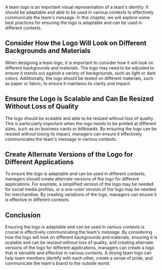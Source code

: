 

A team logo is an important visual representation of a team's identity. It should be adaptable and able to be used in various contexts to effectively communicate the team's message. In this chapter, we will explore some best practices for ensuring the logo is adaptable and can be used in different contexts.

## Consider How the Logo Will Look on Different Backgrounds and Materials

When designing a team logo, it is important to consider how it will look on different backgrounds and materials. The logo may need to be adjusted to ensure it stands out against a variety of backgrounds, such as light or dark colors. Additionally, the logo should be tested on different materials, such as paper or fabric, to ensure it maintains its clarity and impact.

## Ensure the Logo is Scalable and Can Be Resized Without Loss of Quality

The logo should be scalable and able to be resized without loss of quality. This is particularly important when the logo needs to be printed at different sizes, such as on business cards or billboards. By ensuring the logo can be resized without losing its impact, managers can ensure it effectively communicates the team's message in various contexts.

## Create Alternate Versions of the Logo for Different Applications

To ensure the logo is adaptable and can be used in different contexts, managers should create alternate versions of the logo for different applications. For example, a simplified version of the logo may be needed for social media profiles, or a one-color version of the logo may be needed for merchandise. By creating variations of the logo, managers can ensure it is effective in different contexts.

## Conclusion

Ensuring the logo is adaptable and can be used in various contexts is crucial in effectively communicating the team's message. By considering how the logo will look on different backgrounds and materials, ensuring it is scalable and can be resized without loss of quality, and creating alternate versions of the logo for different applications, managers can create a logo that is versatile and effective in various contexts. A strong team logo can help team members identify with each other, create a sense of pride, and communicate the team's brand to the outside world.

